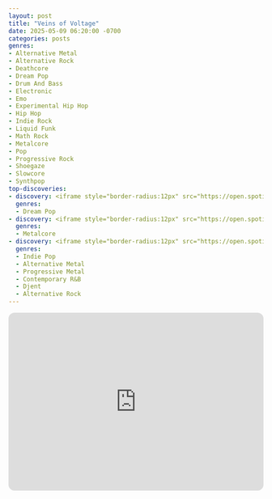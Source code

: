 ```yaml
---
layout: post
title: "Veins of Voltage"
date: 2025-05-09 06:20:00 -0700
categories: posts
genres:
- Alternative Metal
- Alternative Rock
- Deathcore
- Dream Pop
- Drum And Bass
- Electronic
- Emo
- Experimental Hip Hop
- Hip Hop
- Indie Rock
- Liquid Funk
- Math Rock
- Metalcore
- Pop
- Progressive Rock
- Shoegaze
- Slowcore
- Synthpop 
top-discoveries:
- discovery: <iframe style="border-radius:12px" src="https://open.spotify.com/embed/album/10Q8vu699wdZoMggfkCxDV?utm_source=generator" width="100%" height="352" frameBorder="0" allowfullscreen="" allow="autoplay; clipboard-write; encrypted-media; fullscreen; picture-in-picture" loading="lazy"></iframe>
  genres:
  - Dream Pop
- discovery: <iframe style="border-radius:12px" src="https://open.spotify.com/embed/album/5bJeb7bvHrxNvZ6UskCoqm?utm_source=generator" width="100%" height="352" frameBorder="0" allowfullscreen="" allow="autoplay; clipboard-write; encrypted-media; fullscreen; picture-in-picture" loading="lazy"></iframe>
  genres:
  - Metalcore
- discovery: <iframe style="border-radius:12px" src="https://open.spotify.com/embed/album/1lS7FeRcSUuIGqyg99UGpj?utm_source=generator" width="100%" height="352" frameBorder="0" allowfullscreen="" allow="autoplay; clipboard-write; encrypted-media; fullscreen; picture-in-picture" loading="lazy"></iframe>
  genres:
  - Indie Pop
  - Alternative Metal
  - Progressive Metal
  - Contemporary R&B
  - Djent
  - Alternative Rock
---
```

<iframe style="border-radius:12px" src="https://open.spotify.com/embed/playlist/06ASQToMA7vNqCkgbp0kD0?utm_source=generator" width="100%" height="352" frameBorder="0" allowfullscreen="" allow="autoplay; clipboard-write; encrypted-media; fullscreen; picture-in-picture" loading="lazy"></iframe>
